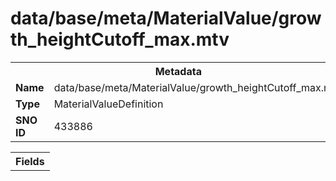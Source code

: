 <h1>data/base/meta/MaterialValue/growth_heightCutoff_max.mtv</h1><table><tr><th colspan="100%">Metadata</th></tr><tr><td><b>Name</b></td><td>data/base/meta/MaterialValue/growth_heightCutoff_max.mtv</td></tr><tr><td><b>Type</b></td><td>MaterialValueDefinition</td></tr><tr><td><b>SNO ID</b></td><td>433886</td></tr></table>

<table><tr><th colspan="100%">Fields</th></tr></table>


